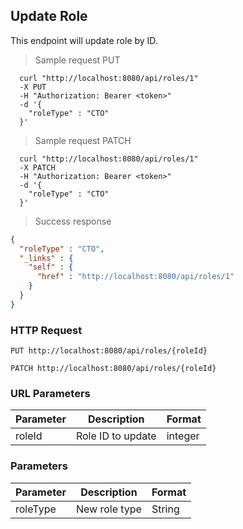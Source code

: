 ## Update Role
This endpoint will update role by ID.

> Sample request PUT

```shell
  curl "http://localhost:8080/api/roles/1"
  -X PUT
  -H "Authorization: Bearer <token>"
  -d '{
    "roleType" : "CTO"
  }'
```

> Sample request PATCH

```shell
  curl "http://localhost:8080/api/roles/1"
  -X PATCH
  -H "Authorization: Bearer <token>"
  -d '{
    "roleType" : "CTO"
  }'
```

> Success response

```json
{
  "roleType" : "CTO",
  "_links" : {
    "self" : {
      "href" : "http://localhost:8080/api/roles/1"
    }
  }
}
```

### HTTP Request

`PUT http://localhost:8080/api/roles/{roleId}`

`PATCH http://localhost:8080/api/roles/{roleId}`

### URL Parameters

Parameter | Description | Format
--------- | ----------- | ---------
roleId | Role ID to update | integer

### Parameters

Parameter | Description | Format
--------- | ----------- | ---------
roleType | New role type | String